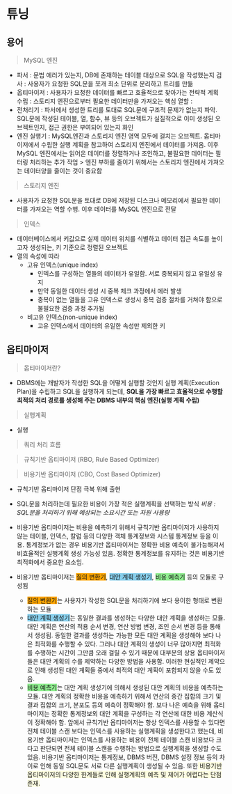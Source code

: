 # 튜닝
## 용어
> MySQL 엔진
- 파서 : 문법 에러가 있는지, DB에 존재하는 테이블 대상으로 SQL을 작성했는지 검사
        : 사용자가 요청한 SQL문을 쪼개 최소 단위로 분리하고 트리를 만듦
- 옵티마이저 : 사용자가 요청한 데이터를 빠르고 효율적으로 찾아가는 전략적 계획 수립
: 스토리지 엔진으로부터 필요한 데이터만을 가져오는 핵심 열할
: 
- 전처리기 : 파서에서 생성한 트리를 토대로 SQL문에 구조적 문제가 없는지 파악. SQL문에 작성된 테이블, 열, 함수, 뷰 등의 오브젝트가 실질적으로 이미 생성된 오브젝트인지, 
접근 권한은 부여되어 있는지 화인
- 엔진 실행기 : MySQL엔진과 스토리지 엔진 영역 모두에 걸치는 오브젝트. 옵티마이저에서 수립한 실행 계획을 참고하여 스토리지 엔진에서 데이터를 가져옴. 이후 MySQL 엔진에서는 읽어온 데이터를 정렬하거나 조인하고, 불필요한 데이터는 필터링 처리하는 추가 작업 > 엔진 부하를 줄이기 위해서는 스토리지 엔진에서 가져오는 데이터양을 줄이는 것이 중요함

> 스토리지 엔진
-  사용자가 요청한 SQL문을 토대로 DB에 저장된 디스크나 메모리에서 필요한 데이터를 가져오는 역할 수행. 이후 데이터를 MySQL 엔진으로 전달

> 인덱스
- 데이터베이스에서 키값으로 실제 데이터 위치를 식별하고 데이터 접근 속도를 높이고자 생성되는, 키 기준으로 정렬된 오브젝트
- 열의 속성에 따라
  - 고유 인덱스(unique index)
    - 인덱스를 구성하는 열들의 데이터가 유일함. 서로 중복되지 않고 유일성 유지
    - 만약 동일한 데이터 생성 시 중복 체크 과정에서 에러 발생
    - 중복이 없는 열들을 고유 인덱스로 생성시 중복 검증 절차를 거쳐야 함으로 불필요한 검증 과정 추가됨
  - 비고유 인덱스(non-unique index)
    - 고유 인덱스에서 데이터의 유일한 속성만 제외한 키




## 옵티마이저
> 옵티마이저란?
- DBMS에는 개발자가 작성한 SQL을 어떻게 실행할 것인지 실행 계획(Execution Plan)을 수립하고 SQL을 실행하게 되는데, <b> SQL을 가장 빠르고 효율적으로 수행할 최적의 처리 경로를 생성해 주는 DBMS 내부의 핵심 엔진(실행 계획 수립)</b>

> 실행계획
- 실행

> 쿼리 처리 흐름


> 규칙기반 옵티마이저 (RBO, Rule Based Optimizer)


> 비용기반 옵티마이저 (CBO, Cost Based Optimizer)
- 규칙기반 옵티마이저 단점 극복 위해 출현
- SQL문을 처리하는데 필요한 비용이 가장 적은 실행계획을 선택하는 방식
 *비용 : SQL문을 처리하기 위해 예상되는 소요시간 또는 자원 사용량*
- 비용기반 옵티마이저는 비용을 예측하기 위해서 규칙기반 옵티마이저가 사용하지 않는 테이블, 인덱스, 칼럼 등의 다양한 객체 통계정보와 시스템 통계정보 등을 이용. 통계정보가 없는 경우 비용기반 옵티마이저는 정확한 비용 예측이 불가능해져서 비효율적인 실행계획 생성 가능성 있음. 정확한 통계정보를 유지하는 것은 비용기반 최적화에서 중요한 요소임.

- 비용기반 옵티마이저는 <span style="background-color:orange">질의 변환기</span>,
<span style="background-color:skyblue">대안 계획 생성기</span>,
<span style="background-color:lightgreen">비용 예측기</span> 등의 모듈로 구성됨
 
  - <span style="background-color:orange">질의 변환기</span>는 사용자가 작성한 SQL문을 처리하기에 보다 용이한 형태로 변환하는 모듈
 
  - <span style="background-color:skyblue">대안 계획 생성기</span>는 동일한 결과를 생성하는 다양한 대안 계획을 생성하는 모듈. 대안 계획은 연산의 적용 순서 변경, 연산 방법 변경, 조인 순서 변경 등을 통해서 생성됨. 동일한 결과를 생성하는 가능한 모든 대안 계획을 생성해야 보다 나은 최적화를 수행할 수 있다. 그러나 대안 계획의 생성이 너무 많아지면 최적화를 수행하는 시간이 그만큼 오래 걸릴 수 있기 때문에 대부분의 상용 옵티마이저들은 대안 계획의 수를 제약하는 다양한 방법을 사용함. 이러한 현실적인 제약으로 인해 생성된 대안 계획들 중에서 최적의 대안 계획이 포함되지 않을 수도 있음. 
 
  - <span style="background-color:lightgreen">비용 예측기</span>는 대안 계획 생성기에 의해서 생성된 대안 계획의 비용을 예측하는 모듈. 대안 계획의 정확한 비용을 예측하기 위해서 연산의 중간 집합의 크기 및 결과 집합의 크기, 분포도 등의 예측이 정확해야 함. 보다 나은 예측을 위해 옵티마이저는 정확한 통계정보외 대안 계획을 구성하는 각 연산에 대한 비용 계산식이 정확해야 함. 앞에서 규칙기반 옵티마이저는 항상 인덱스를 사용할 수 있다면 전체 테이블 스캔 보다는 인덱스를 사용하는 실행계획을 생성한다고 했는데, 비용기반 옵티마이저는 인덱스를 사용하는 비용이 전체 테이블 스캔 비용보다 크다고 판단되면 전체 테이블 스캔을 수행하는 방법으로 실행계획을 생성할 수도 있음. 비용기반 옵티마이저는 통계정보, DBMS 버전, DBMS 설정 정보 등의 차이로 인해 동일 SQL문도 서로 다른 실행계획이 생성될 수 있음. 또한<span style="background-color:lightyellow"> 비용기반 옵티마이저의 다양한 한계들로 인해 실행계획의 예측 및 제어가 어렵다는 단점 존재.</span>
